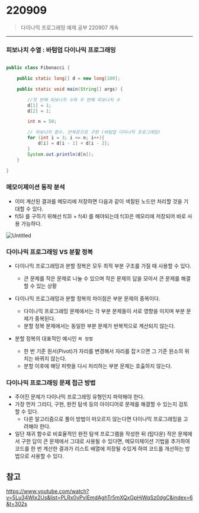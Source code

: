 220909
=========

> 다이나믹 프로그래밍 예제 공부
220907 계속

----


### 피보나치 수열 : 바텀업 다이나믹 프로그래밍

```java

public class Fibonacci {

    public static long[] d = new long[100];

    public static void main(String[] args) {

        //첫 번째 피보나치 수와 두 번째 피보나치 수
        d[1] = 1;
        d[2] = 1;

        int n = 50;

        // 피보나치 함수. 반복문으로 구현 (바텀업 다이나믹 프로그래밍)
        for (int i = 3; i <= n; i++){
            d[i] = d[i - 1] + d[i - 2];
        }
        System.out.println(d[n]);
    }
    
}

```

### 메모이제이션 동작 분석

* 이미 계산된 결과를 메모리에 저장하면 다음과 같이 색칠된 노드만 처리할 것을 기대할 수 있다.
* f(5) 를 구하기 위해선 f(3) + f(4) 를 해야되는데 f(3)은 메모리에 저장되어 바로 사용 가능하다.

![Untitled](https://user-images.githubusercontent.com/63954779/189307678-2ee8a61a-7108-4170-94d7-fde715d989f9.png)


### 다이나믹 프로그래밍 VS 분할 정복

* 다이나믹 프로그래밍과 분할 정복은 모두 최적 부분 구조를 가질 때 사용할 수 있다.
	* 큰 문제를 작은 문제로 나눌 수 있으며 작은 문제의 답을 모아서 큰 문제를 해결할 수 있는 상황
* 다이나믹 프로그래밍과 분할 정복의 차이점은 부분 문제의 중복이다.
	* 다이나믹 프로그래밍 문제에서는 각 부분 문제들이 서로 영향을 미치며 부분 문제가 중복된다.
	* 분할 정복 문제에서는 동일한 부분 문제가 반복적으로 계산되지 않는다.


* 분할 정복의 대표적인 예시인 `퀵 정렬`
	* 한 번 기준 원서(Pivot)가 자리를 변경해서 자리를 잡ㅈ으면 그 기준 원소의 위치는 바뀌지 않는다.
	* 분할 이후에 해당 피벗을 다시 처리하는 부분 문제는 호춣하지 않는다.



### 다이나믹 프로그래밍 문제 접근 방법

* 주어진 문제가 다이나믹 프로그래밍 유형인지 파악해야 한다.
* 가장 먼저 그리디, 구현, 완전 탐색 등의 아이디어로 문제를 해결할 수 있는지 검토할 수 있다.
	* 다른 알고리즘으로 풀이 방법이 떠오르지 않는다면 다이나믹 프로그래밍을 고려해야 한다.
* 일단 재귀 함수로 비효율적인 완전 탐색 프로그램을 작성한 뒤 (탑다운) 작은 문제에서 구한 답이 큰 문제에서 그대로 사용될 수 있다면, 메모이제이션 기법을 추가하여 코드를 한 번 계산한 결과가 리스트 배열에 저장될 수있게 하여 코드를 개선하는 방법으로 사용할 수 있다.




## 참고

https://www.youtube.com/watch?v=5Lu34WIx2Us&list=PLRx0vPvlEmdAghTr5mXQxGpHjWqSz0dgC&index=6&t=302s










